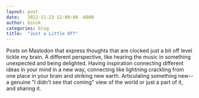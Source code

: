 ```yaml
---
layout: post
date:   2022-11-23 12:00:00 -0800
author: binsk
categories: blog
title:  "Just a Little Off"
---
```


Posts on Mastodon that express thoughts that are clocked just a bit off level tickle my brain. A different perspective, like hearing the music in something unexpected and being delighted. Having inspiration connecting different ideas in your mind in a new way, connecting like lightning crackling from one place in your brain and striking new earth. Articulating something new--a genuine "I didn't see that coming" view of the world or just a part of it, and sharing it.
